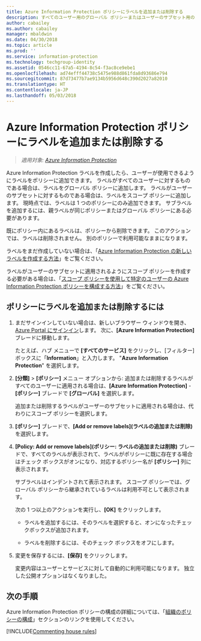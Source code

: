 ```yaml
---
title: Azure Information Protection ポリシーにラベルを追加または削除する
description: すべてのユーザー用のグローバル ポリシーまたはユーザーのサブセット用のスコープ ポリシーに Azure Information Protection ラベルを追加または削除します。
author: cabailey
ms.author: cabailey
manager: mbaldwin
ms.date: 04/30/2018
ms.topic: article
ms.prod: ''
ms.service: information-protection
ms.technology: techgroup-identity
ms.assetid: 0546cc11-67a5-4194-8c54-f3ac8ce9ebe1
ms.openlocfilehash: ad74efff44738c5475e988d861fda8d93686e794
ms.sourcegitcommit: 87d73477b7ae9134b5956d648c390d2027a82010
ms.translationtype: HT
ms.contentlocale: ja-JP
ms.lasthandoff: 05/03/2018
---
```

# <a name="add-or-remove-a-label-to-or-from-an-azure-information-protection-policy"></a>Azure Information Protection ポリシーにラベルを追加または削除する

>*適用対象: [Azure Information Protection](https://azure.microsoft.com/pricing/details/information-protection)*

Azure Information Protection ラベルを作成したら、ユーザーが使用できるようにラベルをポリシーに追加できます。 ラベルがすべてのユーザーに対するものである場合は、ラベルをグローバル ポリシーに追加します。 ラベルがユーザーのサブセットに対するものである場合は、ラベルをスコープ ポリシーに追加します。 現時点では、ラベルは 1 つのポリシーにのみ追加できます。 サブラベルを追加するには、親ラベルが同じポリシーまたはグローバル ポリシーにある必要があります。

既にポリシー内にあるラベルは、ポリシーから削除できます。 このアクションでは、ラベルは削除されません。 別のポリシーで利用可能なままになります。

ラベルをまだ作成していない場合は、「[Azure Information Protection の新しいラベルを作成する方法](configure-policy-new-label.md)」をご覧ください。

ラベルがユーザーのサブセットに適用されるようにスコープ ポリシーを作成する必要がある場合は、「[スコープ ポリシーを使用して特定のユーザーの Azure Information Protection ポリシーを構成する方法](configure-policy-scope.md)」をご覧ください。

## <a name="to-add-or-remove-a-label-to-or-from-a-policy"></a>ポリシーにラベルを追加または削除するには

1. まだサインインしていない場合は、新しいブラウザー ウィンドウを開き、[Azure Portal にサインイン](configure-policy.md#signing-in-to-the-azure-portal)します。 次に、**[Azure Information Protection]** ブレードに移動します。
    
    たとえば、ハブ メニューで **[すべてのサービス]** をクリックし、[フィルター] ボックスに「**Information**」と入力します。 "**Azure Information Protection**" を選択します。

2. **[分類]** > **[ポリシー]** メニュー オプションから: 追加または削除するラベルがすべてのユーザーに適用される場合は、**[Azure Information Protection]** - **[ポリシー]** ブレードで **[グローバル]** を選択します。

    追加または削除するラベルがユーザーのサブセットに適用される場合は、代わりにスコープ ポリシーを選択します。

3. **[ポリシー]** ブレードで、**[Add or remove labels]\(ラベルの追加または削除\)** を選択します。

4. **[Policy: Add or remove labels]\(ポリシー: ラベルの追加または削除\)** ブレードで、すべてのラベルが表示されて、ラベルがポリシーに既に存在する場合はチェック ボックスがオンになり、対応するポリシー名が **[ポリシー]** 列に表示されます。
     
    サブラベルはインデントされて表示されます。 スコープ ポリシーでは、グローバル ポリシーから継承されているラベルは利用不可として表示されます。
    
    次の 1 つ以上のアクションを実行し、**[OK]** をクリックします。
    
    - ラベルを追加するには、そのラベルを選択すると、オンになったチェックボックスが追加されます。
    
    - ラベルを削除するには、そのチェック ボックスをオフにします。
  
5. 変更を保存するには、**[保存]** をクリックします。
   
    変更内容はユーザーとサービスに対して自動的に利用可能になります。 独立した公開オプションはなくなりました。


## <a name="next-steps"></a>次の手順

Azure Information Protection ポリシーの構成の詳細については、「[組織のポリシーの構成](configure-policy.md#configuring-your-organizations-policy)」セクションのリンクを使用してください。  

[!INCLUDE[Commenting house rules](../includes/houserules.md)]
